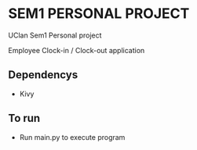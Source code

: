 # SEM1 PERSONAL PROJECT
UClan Sem1 Personal project

Employee Clock-in / Clock-out application

## Dependencys

- Kivy

## To run
- Run main.py to execute program